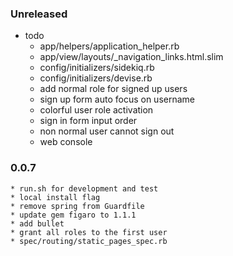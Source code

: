 ### Unreleased
  * todo
    * app/helpers/application_helper.rb
    * app/view/layouts/_navigation_links.html.slim
    * config/initializers/sidekiq.rb
    * config/initializers/devise.rb
    * add normal role for signed up users
    * sign up form auto focus on username
    * colorful user role activation
    * sign in form input order
    * non normal user cannot sign out
    * web console

### 0.0.7
    * run.sh for development and test
    * local install flag
    * remove spring from Guardfile
    * update gem figaro to 1.1.1
    * add bullet
    * grant all roles to the first user
    * spec/routing/static_pages_spec.rb
